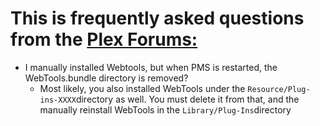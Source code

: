 # This is frequently asked questions from the [Plex Forums:](http://forums.plex.tv/discussion/126254)

* I manually installed Webtools, but when PMS is restarted, the WebTools.bundle directory is removed?
  * Most likely, you also installed WebTools under the `Resource/Plug-ins-XXXX`directory as well. You must delete it from that, and the manually reinstall WebTools in the `Library/Plug-Ins`directory